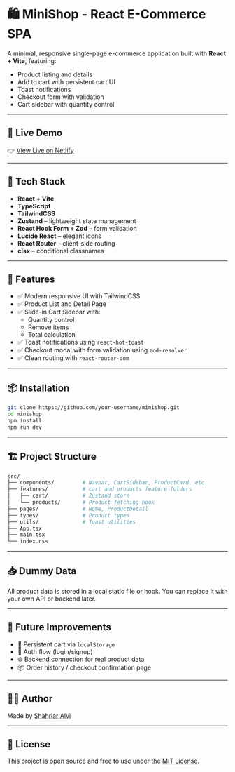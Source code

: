 # 🛍️ MiniShop - React E-Commerce SPA

A minimal, responsive single-page e-commerce application built with **React + Vite**, featuring:

- Product listing and details
- Add to cart with persistent cart UI
- Toast notifications
- Checkout form with validation
- Cart sidebar with quantity control

---

## 🚀 Live Demo

👉 [View Live on Netlify](https://mini-ecommerce-spa.netlify.app/)

---

## 🧱 Tech Stack

- **React + Vite**
- **TypeScript**
- **TailwindCSS**
- **Zustand** – lightweight state management
- **React Hook Form + Zod** – form validation
- **Lucide React** – elegant icons
- **React Router** – client-side routing
- **clsx** – conditional classnames

---

## 🧩 Features

- ✅ Modern responsive UI with TailwindCSS
- ✅ Product List and Detail Page
- ✅ Slide-in Cart Sidebar with:
    - Quantity control
    - Remove items
    - Total calculation
- ✅ Toast notifications using `react-hot-toast`
- ✅ Checkout modal with form validation using `zod-resolver` 
- ✅ Clean routing with `react-router-dom`

---

## 📦 Installation

```bash
git clone https://github.com/your-username/minishop.git
cd minishop
npm install
npm run dev
```

---

## 🏗️ Project Structure

```bash
src/
├── components/         # Navbar, CartSidebar, ProductCard, etc.
├── features/           # cart and products feature folders
│   ├── cart/           # Zustand store
│   └── products/       # Product fetching hook
├── pages/              # Home, ProductDetail
├── types/              # Product types
├── utils/              # Toast utilities
├── App.tsx
├── main.tsx
└── index.css
```

---

## 📥 Dummy Data

All product data is stored in a local static file or hook. You can replace it with your own API or backend later.

---

## 🧪 Future Improvements

- 🛒 Persistent cart via `localStorage`
- 🔐 Auth flow (login/signup)
- 🌐 Backend connection for real product data
- 📦 Order history / checkout confirmation page

---

## 🧑‍💻 Author

Made by [Shahriar Alvi](https://github.com/ShahriarAlvi)

---

## 📄 License

This project is open source and free to use under the [MIT License](LICENSE).